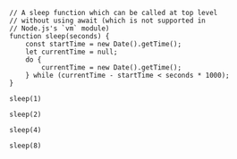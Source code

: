 ```node exec
// A sleep function which can be called at top level
// without using await (which is not supported in
// Node.js's `vm` module)
function sleep(seconds) {
    const startTime = new Date().getTime();
    let currentTime = null;
    do {
        currentTime = new Date().getTime();
    } while (currentTime - startTime < seconds * 1000);
}

sleep(1)
```

```node exec
sleep(2)
```

```node exec
sleep(4)
```

```node exec
sleep(8)
```
